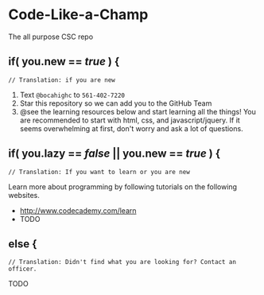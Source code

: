 Code-Like-a-Champ
=================

The all purpose CSC repo

## if( you.new == *true* ) {
`// Translation: if you are new`

1. Text `@bocahighc` to `561-402-7220`
2. Star this repository so we can add you to the GitHub Team
3. @see the learning resources below and start learning all the things! You are recommended to start with html, css, and javascript/jquery. If it seems overwhelming at first, don't worry and ask a lot of questions.

## if( you.lazy == *false* || you.new == *true* ) {
`// Translation: If you want to learn or you are new`

Learn more about programming by following tutorials on the following websites.
- http://www.codecademy.com/learn
- TODO

## else {
`// Translation: Didn't find what you are looking for? Contact an officer.`

TODO
